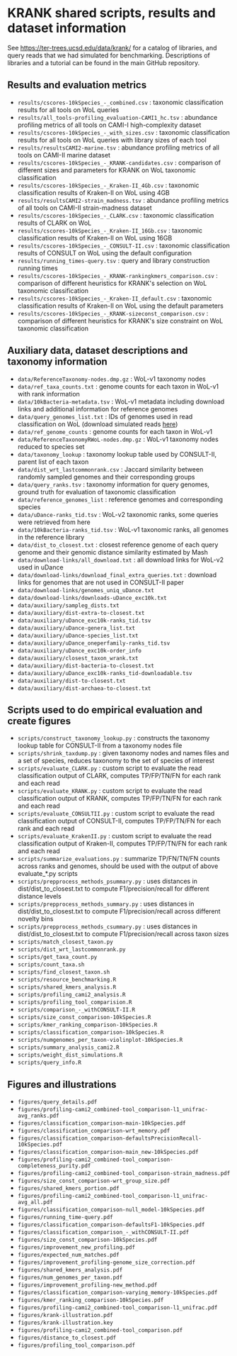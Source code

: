# KRANK shared scripts, results and dataset information

See https://ter-trees.ucsd.edu/data/krank/ for a catalog of libraries, and query reads that we had simulated for benchmarking. Descriptions of libraries and a tutorial can be found in the main GitHub repository.

## Results and evaluation metrics
- `results/cscores-10kSpecies_-_combined.csv` : taxonomic classification results for all tools on WoL queries
- `results/all_tools-profiling_evaluation-CAMI1_hc.tsv` : abundance profiling metrics of all tools on CAMI-I high-complexity dataset
- `results/cscores-10kSpecies_-_with_sizes.csv` : taxonomic classification results for all tools on WoL queries with library sizes of each tool
- `results/resultsCAMI2-marine.tsv` : abundance profiling metrics of all tools on CAMI-II marine dataset
- `results/cscores-10kSpecies_-_KRANK-candidates.csv` : comparison of different sizes and parameters for KRANK on WoL taxonomic classification
- `results/cscores-10kSpecies_-_Kraken-II_4Gb.csv` : taxonomic classification results of Kraken-II on WoL using 4GB
- `results/resultsCAMI2-strain_madness.tsv` : abundance profiling metrics of all tools on CAMI-II strain-madness dataset
- `results/cscores-10kSpecies_-_CLARK.csv` : taxonomic classification results of CLARK on WoL
- `results/cscores-10kSpecies_-_Kraken-II_16Gb.csv` : taxonomic classification results of Kraken-II on WoL using 16GB
- `results/cscores-10kSpecies_-_CONSULT-II.csv` : taxonomic classification results of CONSULT on WoL using the default configuration
- `results/running_times-query.tsv` : query and library construction running times
- `results/cscores-10kSpecies_-_KRANK-rankingkmers_comparison.csv` : comparison of different heuristics for KRANK's selection on WoL taxonomic classification
- `results/cscores-10kSpecies_-_Kraken-II_default.csv` : taxonomic classification results of Kraken-II on WoL using the default parameters
- `results/cscores-10kSpecies_-_KRANK-sizeconst_comparison.csv` : comparison of different heuristics for KRANK's size constraint on WoL taxonomic classification

## Auxiliary data, dataset descriptions and taxonomy information
- `data/ReferenceTaxonomy-nodes.dmp.gz` : WoL-v1 taxonomy nodes
- `data/ref_taxa_counts.txt` : genome counts for each taxon in WoL-v1 with rank information
- `data/10kBacteria-metadata.tsv` : WoL-v1 metadata including download links and additional information for reference genomes
- `data/query_genomes_list.txt` : IDs of genomes used in read classification on WoL (download simulated reads [here](https://ter-trees.ucsd.edu/data/krank/KRANK-queries.tar.gz))
- `data/ref_genome_counts` :  genome counts for each taxon in WoL-v1
- `data/ReferenceTaxonomyRWoL-nodes.dmp.gz` : WoL-v1 taxonomy nodes reduced to species set
- `data/taxonomy_lookup` : taxonomy lookup table used by CONSULT-II, parent list of each taxon
- `data/dist_wrt_lastcommonrank.csv` : Jaccard similarity between randomly sampled genomes and their corresponding groups
- `data/query_ranks.tsv` : taxonomy information for query genomes, ground truth for evaluation of taxonomic classification
- `data/reference_genomes_list` : reference genomes and corresponding species
- `data/uDance-ranks_tid.tsv` : WoL-v2 taxonomic ranks, some queries were retrieved from here
- `data/10kBacteria-ranks_tid.tsv` : WoL-v1 taxonomic ranks, all genomes in the reference library
- `data/dist_to_closest.txt` : closest reference genome of each query genome and their genomic distance similarity estimated by Mash
- `data/download-links/all_download.txt` : all download links for WoL-v2 used in uDance
- `data/download-links/download_final_extra_queries.txt` : download links for genomes that are not used in CONSULT-II paper
- `data/download-links/genomes_uniq_uDance.txt`
- `data/download-links/downloads-uDance_exc10k.txt`
- `data/auxiliary/sampleg_dists.txt`
- `data/auxiliary/dist-extra-to-closest.txt`
- `data/auxiliary/uDance_exc10k-ranks_tid.tsv`
- `data/auxiliary/uDance-genera_list.txt`
- `data/auxiliary/uDance-species_list.txt`
- `data/auxiliary/uDance_oneperfamily-ranks_tid.tsv`
- `data/auxiliary/uDance_exc10k-order_info`
- `data/auxiliary/closest_taxon_wrank.txt`
- `data/auxiliary/dist-bacteria-to-closest.txt`
- `data/auxiliary/uDance_exc10k-ranks_tid-downloadable.tsv`
- `data/auxiliary/dist-to-closest.txt`
- `data/auxiliary/dist-archaea-to-closest.txt`

## Scripts used to do empirical evaluation and create figures
- `scripts/construct_taxonomy_lookup.py` : constructs the taxonomy lookup table for CONSULT-II from a taxonomy nodes file
- `scripts/shrink_taxdump.py` : given taxonomy nodes and names files and a set of species, reduces taxonomy to the set of species of interest
- `scripts/evaluate_CLARK.py` : custom script to evaluate the read classification output of CLARK, computes TP/FP/TN/FN for each rank and each read
- `scripts/evaluate_KRANK.py` : custom script to evaluate the read classification output of KRANK, computes TP/FP/TN/FN for each rank and each read
- `scripts/evaluate_CONSULTII.py` : custom script to evaluate the read classification output of CONSULT-II, computes TP/FP/TN/FN for each rank and each read
- `scripts/evaluate_KrakenII.py` : custom script to evaluate the read classification output of Kraken-II, computes TP/FP/TN/FN for each rank and each read
- `scripts/summarize_evaluations.py` : summarize TP/FN/TN/FN counts across ranks and genomes, should be used with the output of above evaluate_\*.py scripts
- `scripts/prepprocess_methods_psummary.py` : uses distances in dist/dist_to_closest.txt to compute F1/precision/recall for different distance levels
- `scripts/prepprocess_methods_summary.py` : uses distances in dist/dist_to_closest.txt to compute F1/precision/recall across different novelty bins
- `scripts/prepprocess_methods_csummary.py` : uses distances in dist/dist_to_closest.txt to compute F1/precision/recall across taxon sizes
- `scripts/match_closest_taxon.py`
- `scripts/dist_wrt_lastcommonrank.py`
- `scripts/get_taxa_count.py`
- `scripts/count_taxa.sh`
- `scripts/find_closest_taxon.sh`
- `scripts/resource_benchmarking.R`
- `scripts/shared_kmers_analysis.R`
- `scripts/profiling_cami2_analysis.R`
- `scripts/profiling_tool_comparision.R`
- `scripts/comparison_-_withCONSULT-II.R`
- `scripts/size_const_comparison-10kSpecies.R`
- `scripts/kmer_ranking_comparison-10kSpecies.R`
- `scripts/classification_comparison-10kSpecies.R`
- `scripts/numgenomes_per_taxon-violinplot-10kSpecies.R`
- `scripts/summary_analysis_cami2.R`
- `scripts/weight_dist_simulations.R`
- `scripts/query_info.R`

## Figures and illustrations
- `figures/query_details.pdf`
- `figures/profiling-cami2_combined-tool_comparison-l1_unifrac-avg_ranks.pdf`
- `figures/classification_comparison-main-10kSpecies.pdf`
- `figures/classification_comparison-wrt_memory.pdf`
- `figures/classification_comparison-defaultsPrecisionRecall-10kSpecies.pdf`
- `figures/classification_comparison-main_new-10kSpecies.pdf`
- `figures/profiling-cami2_combined-tool_comparison-completeness_purity.pdf`
- `figures/profiling-cami2_combined-tool_comparison-strain_madness.pdf`
- `figures/size_const_comparison-wrt_group_size.pdf`
- `figures/shared_kmers_portion.pdf`
- `figures/profiling-cami2_combined-tool_comparison-l1_unifrac-avg_all.pdf`
- `figures/classification_comparison-null_model-10kSpecies.pdf`
- `figures/running_time-query.pdf`
- `figures/classification_comparison-defaultsF1-10kSpecies.pdf`
- `figures/classification_comparison_-_withCONSULT-II.pdf`
- `figures/size_const_comparison-10kSpecies.pdf`
- `figures/improvement_new_profiling.pdf`
- `figures/expected_num_matches.pdf`
- `figures/improvement_profiling-genome_size_correction.pdf`
- `figures/shared_kmers_analysis.pdf`
- `figures/num_genomes_per_taxon.pdf`
- `figures/improvement_profiling-new_method.pdf`
- `figures/classification_comparison-varying_memory-10kSpecies.pdf`
- `figures/kmer_ranking_comparison-10kSpecies.pdf`
- `figures/profiling-cami2_combined-tool_comparison-l1_unifrac.pdf`
- `figures/krank-illustration.pdf`
- `figures/krank-illustration.key`
- `figures/profiling-cami2_combined-tool_comparison.pdf`
- `figures/distance_to_closest.pdf`
- `figures/profiling_tool_comparison.pdf`
